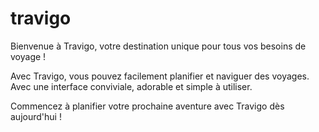 # travigo
Bienvenue à Travigo, votre destination unique pour tous vos besoins de voyage !

Avec Travigo, vous pouvez facilement planifier et naviguer des voyages. Avec une interface conviviale, adorable et simple à utiliser. 

Commencez à planifier votre prochaine aventure avec Travigo dès aujourd'hui !
